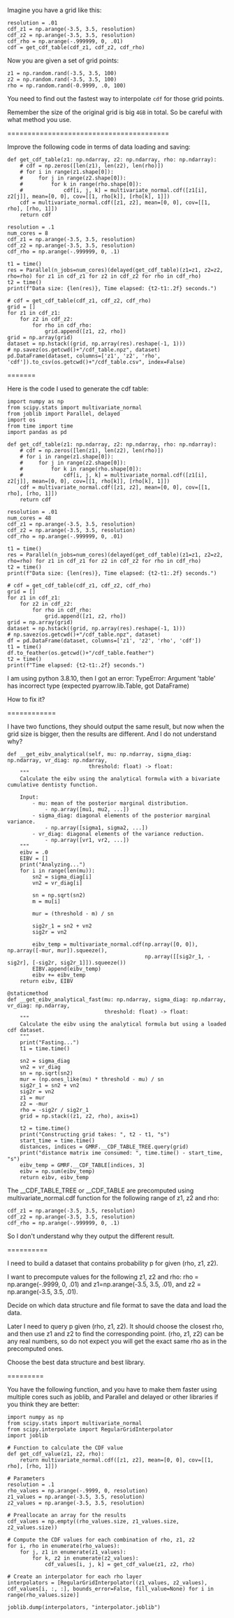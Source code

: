 Imagine you have a grid like this:

```
resolution = .01
cdf_z1 = np.arange(-3.5, 3.5, resolution)
cdf_z2 = np.arange(-3.5, 3.5, resolution)
cdf_rho = np.arange(-.999999, 0, .01)
cdf = get_cdf_table(cdf_z1, cdf_z2, cdf_rho)
```

Now you are given a set of grid points:

```
z1 = np.random.rand(-3.5, 3.5, 100)
z2 = np.random.rand(-3.5, 3.5, 100)
rho = np.random.rand(-0.9999, .0, 100)
```

You need to find out the fastest way to interpolate `cdf` for those grid points.

Remember the size of the original grid is big `4GB` in total. So be careful with what method you use.


========================================

Improve the following code in terms of data loading and saving:

```
def get_cdf_table(z1: np.ndarray, z2: np.ndarray, rho: np.ndarray):
    # cdf = np.zeros([len(z1), len(z2), len(rho)])
    # for i in range(z1.shape[0]):
    #     for j in range(z2.shape[0]):
    #         for k in range(rho.shape[0]):
    #             cdf[i, j, k] = multivariate_normal.cdf([z1[i], z2[j]], mean=[0, 0], cov=[[1, rho[k]], [rho[k], 1]])
    cdf = multivariate_normal.cdf([z1, z2], mean=[0, 0], cov=[[1, rho], [rho, 1]])
    return cdf

resolution = .1
num_cores = 8
cdf_z1 = np.arange(-3.5, 3.5, resolution)
cdf_z2 = np.arange(-3.5, 3.5, resolution)
cdf_rho = np.arange(-.999999, 0, .1)

t1 = time()
res = Parallel(n_jobs=num_cores)(delayed(get_cdf_table)(z1=z1, z2=z2, rho=rho) for z1 in cdf_z1 for z2 in cdf_z2 for rho in cdf_rho)
t2 = time()
print(f"Data size: {len(res)}, Time elapsed: {t2-t1:.2f} seconds.")

# cdf = get_cdf_table(cdf_z1, cdf_z2, cdf_rho)
grid = []
for z1 in cdf_z1:
    for z2 in cdf_z2:
        for rho in cdf_rho:
            grid.append([z1, z2, rho])
grid = np.array(grid)
dataset = np.hstack((grid, np.array(res).reshape(-1, 1)))
# np.savez(os.getcwd()+"/cdf_table.npz", dataset)
pd.DataFrame(dataset, columns=['z1', 'z2', 'rho', 'cdf']).to_csv(os.getcwd()+"/cdf_table.csv", index=False)
```

=======

Here is the code I used to generate the cdf table:

```
import numpy as np
from scipy.stats import multivariate_normal
from joblib import Parallel, delayed
import os
from time import time
import pandas as pd

def get_cdf_table(z1: np.ndarray, z2: np.ndarray, rho: np.ndarray):
    # cdf = np.zeros([len(z1), len(z2), len(rho)])
    # for i in range(z1.shape[0]):
    #     for j in range(z2.shape[0]):
    #         for k in range(rho.shape[0]):
    #             cdf[i, j, k] = multivariate_normal.cdf([z1[i], z2[j]], mean=[0, 0], cov=[[1, rho[k]], [rho[k], 1]])
    cdf = multivariate_normal.cdf([z1, z2], mean=[0, 0], cov=[[1, rho], [rho, 1]])
    return cdf

resolution = .01
num_cores = 48
cdf_z1 = np.arange(-3.5, 3.5, resolution)
cdf_z2 = np.arange(-3.5, 3.5, resolution)
cdf_rho = np.arange(-.999999, 0, .01)

t1 = time()
res = Parallel(n_jobs=num_cores)(delayed(get_cdf_table)(z1=z1, z2=z2, rho=rho) for z1 in cdf_z1 for z2 in cdf_z2 for rho in cdf_rho)
t2 = time()
print(f"Data size: {len(res)}, Time elapsed: {t2-t1:.2f} seconds.")

# cdf = get_cdf_table(cdf_z1, cdf_z2, cdf_rho)
grid = []
for z1 in cdf_z1:
    for z2 in cdf_z2:
        for rho in cdf_rho:
            grid.append([z1, z2, rho])
grid = np.array(grid)
dataset = np.hstack((grid, np.array(res).reshape(-1, 1)))
# np.savez(os.getcwd()+"/cdf_table.npz", dataset)
df = pd.DataFrame(dataset, columns=['z1', 'z2', 'rho', 'cdf'])
t1 = time()
df.to_feather(os.getcwd()+"/cdf_table.feather")
t2 = time()
print(f"Time elapsed: {t2-t1:.2f} seconds.")
```

I am using python 3.8.10, then I got an error: TypeError: Argument 'table' has incorrect type (expected pyarrow.lib.Table, got DataFrame)

How to fix it?


============

I have two functions, they should output the same result, but now when the grid size is bigger, then the results are different. And I do not understand why?

```
def __get_eibv_analytical(self, mu: np.ndarray, sigma_diag: np.ndarray, vr_diag: np.ndarray,
                          threshold: float) -> float:
    """
    Calculate the eibv using the analytical formula with a bivariate cumulative dentisty function.

    Input:
        - mu: mean of the posterior marginal distribution.
            - np.array([mu1, mu2, ...])
        - sigma_diag: diagonal elements of the posterior marginal variance.
            - np.array([sigma1, sigma2, ...])
        - vr_diag: diagonal elements of the variance reduction.
            - np.array([vr1, vr2, ...])
    """
    eibv = .0
    EIBV = []
    print("Analyzing...")
    for i in range(len(mu)):
        sn2 = sigma_diag[i]
        vn2 = vr_diag[i]

        sn = np.sqrt(sn2)
        m = mu[i]

        mur = (threshold - m) / sn

        sig2r_1 = sn2 + vn2
        sig2r = vn2

        eibv_temp = multivariate_normal.cdf(np.array([0, 0]), np.array([-mur, mur]).squeeze(),
                                            np.array([[sig2r_1, -sig2r], [-sig2r, sig2r_1]]).squeeze())
        EIBV.append(eibv_temp)
        eibv += eibv_temp
    return eibv, EIBV

@staticmethod
def __get_eibv_analytical_fast(mu: np.ndarray, sigma_diag: np.ndarray, vr_diag: np.ndarray,
                               threshold: float) -> float:
    """
    Calculate the eibv using the analytical formula but using a loaded cdf dataset.
    """
    print("Fasting...")
    t1 = time.time()

    sn2 = sigma_diag
    vn2 = vr_diag
    sn = np.sqrt(sn2)
    mur = (np.ones_like(mu) * threshold - mu) / sn
    sig2r_1 = sn2 + vn2
    sig2r = vn2
    z1 = mur
    z2 = -mur
    rho = -sig2r / sig2r_1
    grid = np.stack((z1, z2, rho), axis=1)

    t2 = time.time()
    print("Constructing grid takes: ", t2 - t1, "s")
    start_time = time.time()
    distances, indices = GMRF.__CDF_TABLE_TREE.query(grid)
    print("distance matrix ime consumed: ", time.time() - start_time, "s")
    eibv_temp = GMRF.__CDF_TABLE[indices, 3]
    eibv = np.sum(eibv_temp)
    return eibv, eibv_temp
```

The __CDF_TABLE_TREE or __CDF_TABLE are precomputed using multivariate_normal.cdf function for the following range of z1, z2 and rho:

```
cdf_z1 = np.arange(-3.5, 3.5, resolution)
cdf_z2 = np.arange(-3.5, 3.5, resolution)
cdf_rho = np.arange(-.999999, 0, .1)
```

So I don't understand why they output the different result.

==========

I need to build a dataset that contains probability p for given (rho, z1, z2).

I want to precompute values for the following z1, z2 and rho: rho = np.arange(-.9999, 0, .01) and z1=np.arange(-3.5, 3.5, .01), and z2 = np.arange(-3.5, 3.5, .01).

Decide on which data structure and file format to save the data and load the data.

Later I need to query p given (rho, z1, z2). It should choose the closest rho, and then use z1 and z2 to find the corresponding point. (rho, z1, z2) can be any real numbers, so do not expect you will get the exact same rho as in the precomputed ones.

Choose the best data structure and best library.

=========

You have the following function, and you have to make them faster using multiple cores such as joblib, and Parallel and delayed or other libraries if you think they are better:
```
import numpy as np
from scipy.stats import multivariate_normal
from scipy.interpolate import RegularGridInterpolator
import joblib

# Function to calculate the CDF value
def get_cdf_value(z1, z2, rho):
    return multivariate_normal.cdf([z1, z2], mean=[0, 0], cov=[[1, rho], [rho, 1]])

# Parameters
resolution = .1
rho_values = np.arange(-.9999, 0, resolution)
z1_values = np.arange(-3.5, 3.5, resolution)
z2_values = np.arange(-3.5, 3.5, resolution)

# Preallocate an array for the results
cdf_values = np.empty((rho_values.size, z1_values.size, z2_values.size))

# Compute the CDF values for each combination of rho, z1, z2
for i, rho in enumerate(rho_values):
    for j, z1 in enumerate(z1_values):
        for k, z2 in enumerate(z2_values):
            cdf_values[i, j, k] = get_cdf_value(z1, z2, rho)

# Create an interpolator for each rho layer
interpolators = [RegularGridInterpolator((z1_values, z2_values), cdf_values[i, :, :], bounds_error=False, fill_value=None) for i in range(rho_values.size)]

joblib.dump(interpolators, "interpolator.joblib")
```
